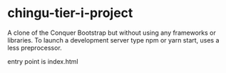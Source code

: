 # chingu-tier-i-project
A clone of the Conquer Bootstrap but without using any frameworks or libraries.
To launch a development server type npm or yarn start, uses a less preprocessor.

entry point is index.html
